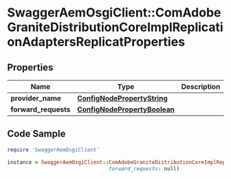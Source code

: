 # SwaggerAemOsgiClient::ComAdobeGraniteDistributionCoreImplReplicationAdaptersReplicatProperties

## Properties

Name | Type | Description | Notes
------------ | ------------- | ------------- | -------------
**provider_name** | [**ConfigNodePropertyString**](ConfigNodePropertyString.md) |  | [optional] 
**forward_requests** | [**ConfigNodePropertyBoolean**](ConfigNodePropertyBoolean.md) |  | [optional] 

## Code Sample

```ruby
require 'SwaggerAemOsgiClient'

instance = SwaggerAemOsgiClient::ComAdobeGraniteDistributionCoreImplReplicationAdaptersReplicatProperties.new(provider_name: null,
                                 forward_requests: null)
```


